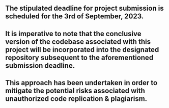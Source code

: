 ## The stipulated deadline for project submission is scheduled for the 3rd of September, 2023. 
## It is imperative to note that the conclusive version of the codebase associated with this project will be incorporated into the designated repository subsequent to the aforementioned submission deadline. 
## This approach has been undertaken in order to mitigate the potential risks associated with unauthorized code replication & plagiarism. 
